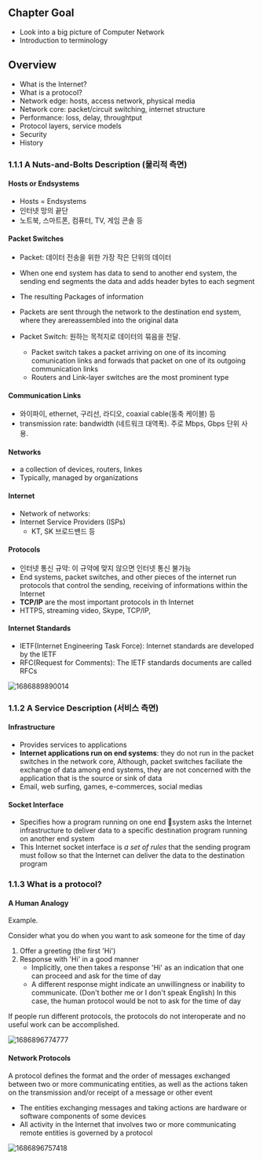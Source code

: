 ## Chapter Goal

- Look into a big picture of Computer Network
- Introduction to terminology

## Overview

- What is the Internet?
- What is a protocol?
- Network edge: hosts, access network, physical media
- Network core: packet/circuit switching, internet structure
- Performance: loss, delay, throughtput
- Protocol layers, service models
- Security
- History

### 1.1.1 A Nuts-and-Bolts Description (물리적 측면)

#### Hosts or Endsystems

- Hosts = Endsystems
- 인터넷 망의 끝단
- 노트북, 스마트폰, 컴퓨터, TV, 게임 콘솔 등

#### Packet Switches

- Packet: 데이터 전송을 위한 가장 작은 단위의 데이터
- When one end system has data to send to another end system, the sending end segments the data and adds header bytes to each segment
- The resulting Packages of information
- Packets are sent through the network to the destination end system, where they arereassembled into the original data
- Packet Switch: 원하는 목적지로 데이터의 묶음을 전달.

  - Packet switch takes a packet arriving on one of its incoming comunication links and forwads that packet on one of its outgoing communication links
  - Routers and Link-layer switches are the most prominent type

#### Communication Links

- 와이파이, ethernet, 구리선, 라디오, coaxial cable(동축 케이블) 등
- transmission rate: bandwidth (네트워크 대역폭). 주로 Mbps, Gbps 단위 사용.

#### Networks

- a collection of devices, routers, linkes
- Typically, managed by organizations

#### Internet

- Network of networks:
- Internet Service Providers (ISPs)
  - KT, SK 브로드밴드 등

#### Protocols

- 인터넷 통신 규약: 이 규약에 맞지 않으면 인터넷 통신 불가능
- End systems, packet switches, and other pieces of the internet run protocols that control the sending, receiving of informations within the Internet
- **TCP/IP** are the most important protocols in th Internet
- HTTPS, streaming video, Skype, TCP/IP,

#### Internet Standards

- IETF(Internet Engineering Task Force): Internet standards are developed by the IETF
- RFC(Request for Comments): The IETF standards documents are called RFCs

![1686889890014](image/what_is_the_internet/1686889890014.png)

### 1.1.2 A Service Description (서비스 측면)

#### Infrastructure

- Provides services to applications
- **Internet applications run on end systems**: they do not run in the packet switches in the network core, Although, packet switches faciliate the exchange of data among end systems, they are not concerned with the application that is the source or sink of data
- Email, web surfing, games, e-commerces, social medias

#### Socket Interface

- Specifies how a program running on one end system asks the Internet infrastructure to deliver data to a specific destination program running on another end system
- This Internet socket interface is *a set of rules* that the sending program must follow so that the Internet can deliver the data to the destination program

### 1.1.3 What is a protocol?

#### A Human Analogy

Example.

 Consider what you do when you want to ask someone for the time of day

1. Offer a greeting (the first 'Hi')
2. Response with 'Hi' in a good manner
   * Implicitly, one then takes a response 'Hi' as an indication that one can proceed and ask for the time of day
   * A different response might indicate an unwillingness or inability to communicate. (Don't bother me or I don't speak English) In this case, the human protocol would be not to ask for the time of day

If people run different protocols, the protocols do not interoperate and no useful work can be accomplished.

![1686896774777](image/what_is_the_internet/1686896774777.png)

#### Network Protocols

A protocol defines the format and the order of messages exchanged between two or more communicating entities, as well as the actions taken on the transmission and/or receipt of a message or other event

- The entities exchanging messages and taking actions are hardware or software components of some devices
- All activity in the Internet that involves two or more communicating remote entities is governed by a protocol

![1686896757418](image/what_is_the_internet/1686896757418.png)
